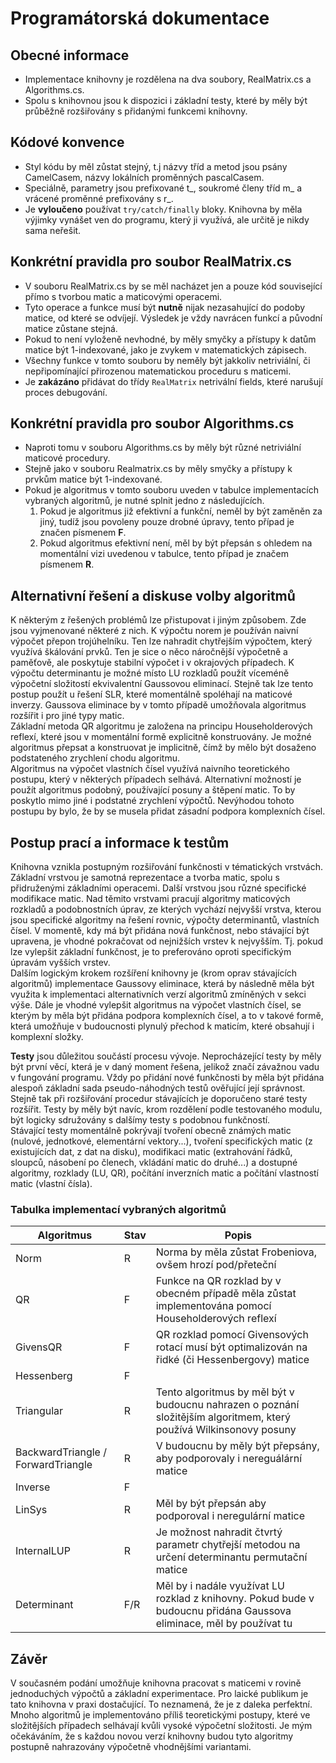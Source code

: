 # Programátorská dokumentace

## Obecné informace
- Implementace knihovny je rozdělena na dva soubory, RealMatrix.cs a Algorithms.cs.
- Spolu s knihovnou jsou k dispozici i základní testy, které by měly být průběžně rozšiřovány s přidanými funkcemi knihovny.

## Kódové konvence
- Styl kódu by měl zůstat stejný, t.j názvy tříd a metod jsou psány CamelCasem, názvy lokálních proměnných pascalCasem.
- Speciálně, parametry jsou prefixované t_, soukromé členy tříd m_ a vrácené proměnné prefixovány s r_.
- Je **vyloučeno** používat `try/catch/finally` bloky. Knihovna by měla výjimky vynášet ven do programu, který ji využívá, ale určitě je nikdy sama neřešit.

## Konkrétní pravidla pro soubor RealMatrix.cs
- V souboru RealMatrix.cs by se měl nacházet jen a pouze kód související přímo s tvorbou matic a maticovými operacemi.
- Tyto operace a funkce musí být **nutně** nijak nezasahující do podoby matice, od které se odvíjejí. Výsledek je vždy navrácen funkcí a původní matice zůstane stejná.
- Pokud to není vyloženě nevhodné, by měly smyčky a přístupy k datům matice být 1-indexované, jako je zvykem v matematických zápisech.
- Všechny funkce v tomto souboru by neměly být jakkoliv netriviální, či nepřipomínající přirozenou matematickou proceduru s maticemi.
- Je **zakázáno** přidávat do třídy `RealMatrix` netrivální fields, které narušují proces debugování.
  
## Konkrétní pravidla pro soubor Algorithms.cs
- Naproti tomu v souboru Algorithms.cs by měly být různé netriviální maticové procedury.
- Stejně jako v souboru Realmatrix.cs by měly smyčky a přístupy k prvkům matice být 1-indexované.
- Pokud je algoritmus v tomto souboru uveden v tabulce implementacích vybraných algoritmů, je nutné splnit jedno z následujících.
  1. Pokud je algoritmus již efektivní a funkční, neměl by být zaměněn za jiný, tudíž jsou povoleny pouze drobné úpravy, tento případ je značen písmenem **F**.
  2. Pokud algoritmus efektivní není, měl by být přepsán s ohledem na momentální vizi uvedenou v tabulce, tento případ je značem písmenem **R**.

## Alternativní řešení a diskuse volby algoritmů
K některým z řešených problémů lze přistupovat i jiným způsobem. Zde jsou vyjmenované některé z nich. K výpočtu norem je používán naivní výpočet přepon trojúhelníku. Ten lze nahradit chytřejším výpočtem, který využívá škálování prvků. Ten je sice o něco náročnější výpočetně a paměťově, ale poskytuje stabilní výpočet i v okrajových případech. K výpočtu determinantu je možné místo LU rozkladů použít víceméně výpočetní složitostí ekvivalentní
Gaussovou eliminací. Stejně tak lze tento postup použít u řešení SLR, které momentálně spoléhají na maticové inverzy. Gaussova eliminace by v tomto případě umožňovala algoritmus rozšířit i pro jiné typy matic.  
Základní metoda QR algoritmu je založena na principu Householderových reflexí, které jsou v momentální formě explicitně konstruovány. Je možné algoritmus přepsat a konstruovat je implicitně, čímž by mělo být dosaženo podstateného zrychlení chodu algoritmu.  
Algoritmus na výpočet vlastních čísel využívá naivního teoretického postupu, který v některých případech selhává. Alternativní možností je použít algoritmus podobný, používající posuny a štěpení matic. To by poskytlo mimo jiné i podstatné zrychlení výpočtů. Nevýhodou tohoto postupu by bylo, že by se musela přidat zásadní podpora komplexních čísel.

## Postup prací a informace k testům
Knihovna vznikla postupným rozšiřování funkčnosti v tématických vrstvách. Základní vrstvou je samotná reprezentace a tvorba matic, spolu s přidruženými základními operacemi. Další vrstvou jsou různé specifické modifikace matic. Nad těmito vrstvami pracují algoritmy maticových rozkladů a podobnostních úprav, ze kterých vychází nejvyšší vrstva, kterou jsou specifické algoritmy na řešení rovnic, výpočty determinantů, vlastních čísel.
V momentě, kdy má být přidána nová funkčnost, nebo stávající být upravena, je vhodné pokračovat od nejnižších vrstev k nejvyšším. Tj. pokud lze vylepšit základní funkčnost, je to preferováno oproti specifickým úpravám vyšších vrstev.  
Dalším logickým krokem rozšíření knihovny je (krom oprav stávajících algoritmů) implementace Gaussovy eliminace, která by následně měla být využita k implementaci alternativních verzí algoritmů zmíněných v sekci výše. Dále je vhodné vylepšit algoritmus na výpočet vlastních čísel, se kterým by měla být přidána podpora komplexních čísel, a to v takové formě, která umožňuje v budoucnosti plynulý přechod k maticím, které obsahují i komplexní složky.  

**Testy** jsou důležitou součástí procesu vývoje. Neprocházející testy by měly být první věcí, která je v daný moment řešena, jelikož značí závažnou vadu v fungování programu. Vždy po přidání nové funkčnosti by měla být přidána alespoň základní sada pseudo-náhodných testů ověřující její správnost. Stejně tak při rozšiřování procedur stávajících je doporučeno staré testy rozšířit. Testy by měly být navíc, krom rozdělení podle testovaného modulu, být logicky sdružovány s dalšímy testy s podobnou funkčností.  
Stávající testy momentálně pokrývají tvoření obecně známých matic (nulové, jednotkové, elementární vektory...), tvoření specifických matic (z existujících dat, z dat na disku), modifikaci matic (extrahování řádků, sloupců, násobení po členech, vkládání matic do druhé...) a dostupné algoritmy, rozklady (LU, QR), počítání inverzních matic a počítání vlastností matic (vlastní čísla).


### Tabulka implementací vybraných algoritmů
| Algoritmus | Stav | Popis |
| ----------- | ----------- | ----------- |
| Norm | R | Norma by měla zůstat Frobeniova, ovšem hrozí pod/přeteční |
| QR | F | Funkce na QR rozklad by v obecném případě měla zůstat implementována pomocí Householderových reflexí |
| GivensQR | F | QR rozklad pomocí Givensových rotací musí být optimalizován na řidké (či Hessenbergovy) matice |
| Hessenberg | F | |
| Triangular | R | Tento algoritmus by měl být v budoucnu nahrazen o poznání složitějším algoritmem, který používá Wilkinsonovy posuny |
| BackwardTriangle / ForwardTriangle | R | V budoucnu by měly být přepsány, aby podporovaly i nereguálární matice |
| Inverse | F | |
| LinSys | R | Měl by být přepsán aby podporoval i neregulární matice|
| InternalLUP | R | Je možnost nahradit čtvrtý parametr chytřejší metodou na určení determinantu permutační matice |
| Determinant | F/R | Měl by i nadále využívat LU rozklad z knihovny. Pokud bude v budoucnu přidána Gaussova eliminace, měl by používat tu|


## Závěr
V současném podání umožňuje knihovna pracovat s maticemi v rovině jednoduchých výpočtů a základní experimentace. Pro laické publikum je tato knihovna v praxi dostačující. To neznamená, že je z daleka perfektní. Mnoho algoritmů je implementováno příliš teoretickými postupy, které ve složitějších případech selhávají kvůli vysoké výpočetní složitosti. Je mým očekáváním, že s každou novou verzí knihovny budou tyto algoritmy postupně nahrazovány výpočetně vhodnějšími variantami.

